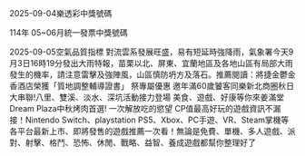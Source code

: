 
2025-09-04樂透彩中獎號碼

                                
114年 05~06月統一發票中獎號碼
                             
2025-09-05空氣品質指標
                              對流雲系發展旺盛，易有短延時強降雨，氣象署今天9月3日16時19分發出大雨特報，苗栗以北、屏東、宜蘭地區及各地山區有局部大雨發生的機率，請注意雷擊及強陣風，山區慎防坍方及落石。推薦閱讀：將捷金鬱金香酒店榮獲「質地調整輔導證書」 祭專屬優惠 邀年滿60歲饕客同樂新北商圈秋日大串聯!八里、雙溪、淡水、深坑活動接力登場 美食、遊戲、好康等你來姜滿堂Dream Plaza中秋烤肉首選! 一次解放吃的慾望 CP值最高好玩的遊戲資訊不漏接！Nintendo Switch、playstation PS5、Xbox、PC手遊、VR、Steam掌機等各平台最新上市、即將發售的遊戲推薦一次看！無論是免費、單機、多人遊戲、派對、射擊、格鬥、恐怖、休閒、戰略、益智、養成遊戲都幫你整理好了